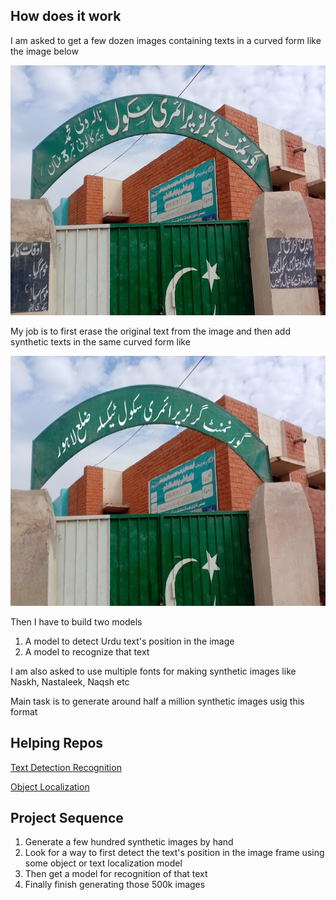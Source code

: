 ## How does it work
I am asked to get a few dozen images containing texts in a curved form like the image below

<img src="raw.jpg" alt="Alt Text" height="400">

My job is to first erase the original text from the image and then add synthetic texts in the same curved form like 

<img src="synthetic.png" alt="Alt Text" height="400">

Then I have to build two models

1. A model to detect Urdu text's position in the image
2. A model to recognize that text
  
I am also asked to use multiple fonts for making synthetic images like Naskh, Nastaleek, Naqsh etc

Main task is to generate around half a million synthetic images usig this format

## Helping Repos
[Text Detection Recognition](https://github.com/misbah4064/textDetection-Recognition)

[Object Localization](https://github.com/lars76/object-localization)

## Project Sequence

1. Generate a few hundred synthetic images by hand
2. Look for a way to first detect the text's position in the image frame using some object or text localization model
3. Then get a model for recognition of that text
4. Finally finish generating those 500k images
